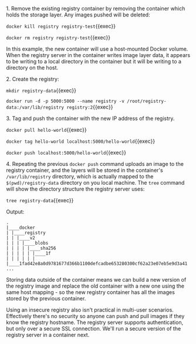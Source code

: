 1\. Remove the existing registry container by removing the container which holds the storage layer. Any images pushed will be deleted:

`docker kill registry registry-test`{{exec}}

`docker rm registry registry-test`{{exec}}


In this example, the new container will use a host-mounted Docker volume. When the registry server in the container writes image layer data, it appears to be writing to a local directory in the container but it will be writing to a directory on the host.

2\. Create the registry:

`mkdir registry-data`{{exec}}

`docker run -d -p 5000:5000 --name registry -v /root/registry-data:/var/lib/registry registry:2`{{exec}}

3\. Tag and push the container with the new IP address of the registry.

`docker pull hello-world`{{exec}}

`docker tag hello-world localhost:5000/hello-world`{{exec}}

`docker push localhost:5000/hello-world`{{exec}}


4\. Repeating the previous `docker push` command uploads an image to the registry container, and the layers will be stored in the container's `/var/lib/registry` directory, which is actually mapped to the `$(pwd)/registry-data` directory on you local machine. The `tree` command will show the directory structure the registry server uses:

`tree registry-data`{{exec}}

Output:

```
.
|____docker
| |____registry
| | |____v2
| | | |____blobs
| | | | |____sha256
| | | | | |____1f
| | | | | | |____1fad42e8a0d9781677d366b1100defcadbe653280300cf62a23e07eb5e9d3a41
...
```

Storing data outside of the container means we can build a new version of the registry image and replace the old container with a new one using the same host mapping - so the new registry container has all the images stored by the previous container.

Using an insecure registry also isn't practical in multi-user scenarios. Effectively there's no security so anyone can push and pull images if they know the registry hostname. The registry server supports authentication, but only over a secure SSL connection. We'll run a secure version of the registry server in a container next.